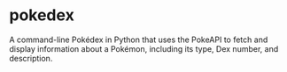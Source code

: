 # pokedex
A command-line Pokédex in Python that uses the PokeAPI to fetch and display information about a Pokémon, including its type, Dex number, and description.
